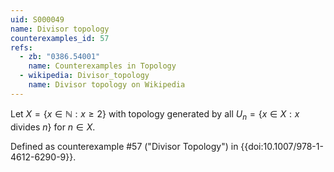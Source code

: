 ```yaml
---
uid: S000049
name: Divisor topology
counterexamples_id: 57
refs:
  - zb: "0386.54001" 
    name: Counterexamples in Topology
  - wikipedia: Divisor_topology
    name: Divisor topology on Wikipedia
---
```

Let $X = \{x \in \mathbb{N} : x \geq 2\}$ with topology generated by all $U_n = \{x \in X : x$ divides $n\}$ for $n \in X$.

Defined as counterexample #57 ("Divisor Topology")
in {{doi:10.1007/978-1-4612-6290-9}}.

<!-- [[Proof of Topology]]
To prove the set $\mathscr{B}=\{B_n : n\in X\}$ is a basis for a topology on $X$, we must prove:
$$\text{ For every } x\in X \text{ there exists some } B_n \text{ such that } x\in B_n$$
$$\text{ If }x\in B_a \cap B_b, \text{ there exists some } B_c \text{ such that } x\in B_c\subset B_a\cap B_b$$
To prove the first condition, note that for every $x\in X$, $x$ divides $x$. So by definition, $x \in B_x$.
To prove the second, let $x\in B_a\cap B_b$. It follows that $x\in B_a$ and $x\in B_b$ This is to say, $x$ is a common divisor of $a$ and $b$. Note that if $x \in B_n$, it follows that $x$ divides $n$. Therefore, all of the divisors of $x$ divide $n$ and thus are in $B_n$. The set $B_x$ is the set of all divisors of $x$, so $x\in B_x \subset B_a\cap B_b$. We have shown that both conditions hold, so therefore the set $\mathscr{B}$ is a basis for topology on $X$.
 -->
